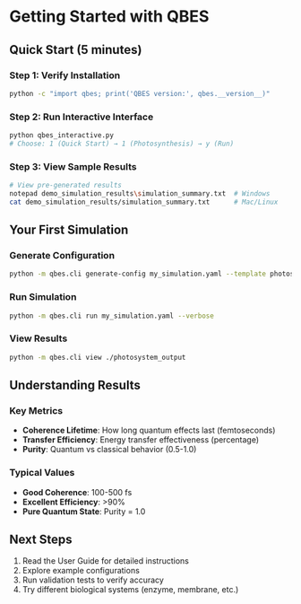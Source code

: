 # Getting Started with QBES

## Quick Start (5 minutes)

### Step 1: Verify Installation
```bash
python -c "import qbes; print('QBES version:', qbes.__version__)"
```

### Step 2: Run Interactive Interface
```bash
python qbes_interactive.py
# Choose: 1 (Quick Start) → 1 (Photosynthesis) → y (Run)
```

### Step 3: View Sample Results
```bash
# View pre-generated results
notepad demo_simulation_results\simulation_summary.txt  # Windows
cat demo_simulation_results/simulation_summary.txt      # Mac/Linux
```

## Your First Simulation

### Generate Configuration
```bash
python -m qbes.cli generate-config my_simulation.yaml --template photosystem
```

### Run Simulation
```bash
python -m qbes.cli run my_simulation.yaml --verbose
```

### View Results
```bash
python -m qbes.cli view ./photosystem_output
```

## Understanding Results

### Key Metrics
- **Coherence Lifetime**: How long quantum effects last (femtoseconds)
- **Transfer Efficiency**: Energy transfer effectiveness (percentage)
- **Purity**: Quantum vs classical behavior (0.5-1.0)

### Typical Values
- **Good Coherence**: 100-500 fs
- **Excellent Efficiency**: >90%
- **Pure Quantum State**: Purity = 1.0

## Next Steps
1. Read the User Guide for detailed instructions
2. Explore example configurations
3. Run validation tests to verify accuracy
4. Try different biological systems (enzyme, membrane, etc.)
